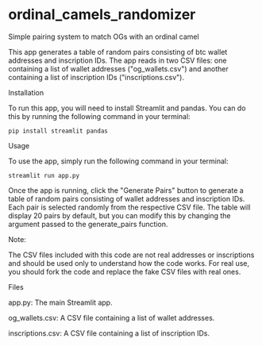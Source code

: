 # ordinal_camels_randomizer
Simple pairing system to match OGs with an ordinal camel

This app generates a table of random pairs consisting of btc wallet addresses and inscription IDs. The app reads in two CSV files: one containing a list of wallet addresses ("og_wallets.csv") and another containing a list of inscription IDs ("inscriptions.csv").

Installation

To run this app, you will need to install Streamlit and pandas. You can do this by running the following command in your terminal:

`pip install streamlit pandas`

Usage

To use the app, simply run the following command in your terminal:

`streamlit run app.py`

Once the app is running, click the "Generate Pairs" button to generate a table of random pairs consisting of wallet addresses and inscription IDs. Each pair is selected randomly from the respective CSV file. The table will display 20 pairs by default, but you can modify this by changing the argument passed to the generate_pairs function.

Note: 

The CSV files included with this code are not real addresses or inscriptions and should be used only to understand how the code works. For real use, you should fork the code and replace the fake CSV files with real ones.

Files

app.py: The main Streamlit app.

og_wallets.csv: A CSV file containing a list of wallet addresses.

inscriptions.csv: A CSV file containing a list of inscription IDs.


